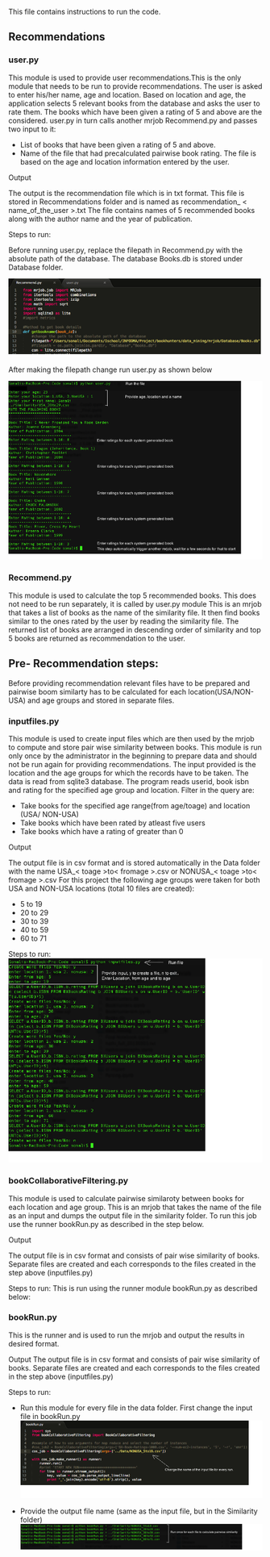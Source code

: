 This file contains instructions to run the code.

## Recommendations

### **user.py**

This module is used to provide user recommendations.This is the only module that needs to be run to provide recommendations.
The user is asked to enter his/her name, age and location. Based on location and age, the application selects 5 relevant books
from the database and asks the user to rate them. The books which have been given a rating of 5 and above are the considered.
user.py in turn calls another mrjob Recommend.py and passes two input to it:
* List of books that have been given a rating of 5 and above.
* Name of the file that had precalculated pairwise book rating. The file is based on the age and location information entered by the user.

Output

The output is the recommendation file which is in txt format. This file is stored in Recommendations folder and is named as recommendation_ < name_of_the_user >.txt
The file contains names of 5 recommended books along with the author name and the year of publication.

Steps to run:

Before running user.py, replace the filepath in Recommend.py with the absolute path of the database. The database Books.db
is stored under Database folder. 

![recommend.py](../img/recommend_db.png)

After making the filepath change run user.py as shown below

![user.py](../img/mrjob.png)


### **Recommend.py**

This module is used to calculate the top 5 recommended books. This does not need to be run separately, it is called by user.py module
This is an mrjob that takes a list of books as the name of the similarity file. It then find books similar to the ones
rated by the user by reading the similarity file. The returned list of books are arranged in descending order of similarity and top
5 books are returned as recommendation to the user.

## Pre- Recommendation steps:

Before providing recommendation relevant files have to be prepared and pairwise boom similarty has to be calculated for
each location(USA/NON-USA) and age groups and stored in separate files.

### **inputfiles.py**

This module is used to create input files which are then used by the mrjob to compute and store pair wise similarity 
between books. This module is run only once by the administrator in the beginning to prepare data and should not be run again for 
providing recommendations.
The input provided is the location and the age groups for which the records have to be taken. The data is read from sqlite3
database. The program reads userid, book isbn and rating for the specified age group and location. Filter in the query are:
* Take books for the specified age range(from age/toage) and location (USA/ NON-USA)
* Take books which have been rated by atleast five users
* Take books which have a rating of greater than 0

Output

The output file is in csv format and is stored automatically in the Data folder with the name USA_< toage >to< fromage >.csv or NONUSA_< toage >to< fromage >.csv
For this project the following age groups were taken for both USA and NON-USA locations (total 10 files are created):
* 5 to 19
* 20 to 29
* 30 to 39
* 40 to 59
* 60 to 71

Steps to run:
![user.py](../img/inputfiles.png)


### **bookCollaborativeFiltering.py**
This module is used to calculate pairwise similaroty between books for each location and age group. This is an mrjob that
takes the name of the file as an input and dumps the output file in the similarity folder. To run this job use the runner
bookRun.py as described in the step below.

Output

The output file is in csv format and consists of pair wise similarity of books. Separate files are created and each corresponds to the files 
created in the step above (inputfiles.py)

Steps to run:
This is run using the runner module bookRun.py as described below:


### **bookRun.py**
This is the runner and is used to run the mrjob and output the results in desired format. 

Output
The output file is in csv format and consists of pair wise similarity of books. Separate files are created and each corresponds to the files 
created in the step above (inputfiles.py)

Steps to run:

* Run this module for every file in the data folder. First change the input file in bookRun.py
![user.py](../img/bookrun1.png)

* Provide the output file name (same as the input file, but in the Similarity folder)
![user.py](../img/bookrun2.png)




